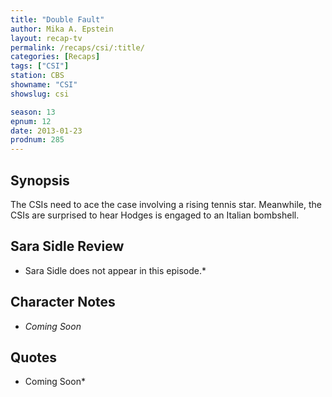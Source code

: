 ```yaml
---
title: "Double Fault"
author: Mika A. Epstein
layout: recap-tv
permalink: /recaps/csi/:title/
categories: [Recaps]
tags: ["CSI"]
station: CBS
showname: "CSI"
showslug: csi

season: 13  
epnum: 12  
date: 2013-01-23
prodnum: 285  
---
```


## Synopsis

The CSIs need to ace the case involving a rising tennis star. Meanwhile, the CSIs are surprised to hear Hodges is engaged to an Italian bombshell.

## Sara Sidle Review

* Sara Sidle does not appear in this episode.*

## Character Notes

* *Coming Soon*

## Quotes

* Coming Soon*

